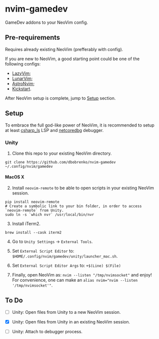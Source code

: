 # nvim-gamedev
GameDev addons to your NeoVim config.

## Pre-requirements

Requires already existing NeoVim (prefferably with config).

If you are new to NeoVim, a good starting point could be one of the following configs:
  - [LazyVim](https://github.com/LazyVim/LazyVim);
  - [LunarVim](https://github.com/LunarVim/LunarVim);
  - [AstroNvim](https://github.com/AstroNvim/AstroNvim);
  - [Kickstart](https://github.com/nvim-lua/kickstart.nvim).

After NeoVim setup is complete, jump to [Setup](##setup) section.

## Setup
To embrace the full god-like power of NeoVim, it is recommended to setup 
at least [csharp_ls](https://github.com/razzmatazz/csharp-language-server) LSP 
and [netcoredbg](https://github.com/Samsung/netcoredbg) debugger.

### Unity
1. Clone this repo to your existing NeoVim directory.
```
git clone https://github.com/dbobrenko/nvim-gamedev ~/.config/nvim/gamedev
```

#### MacOS X

2. Install `neovim-remote` to be able to open scripts in your existing NeoVim session.
```shell
pip install neovim-remote
# Create a symbolic link to your bin folder, in order to access `neovim-remote` from Unity.
sudo ln -s `which nvr` /usr/local/bin/nvr
```

3. Install iTerm2.
```shell
brew install --cask iterm2
```

4. Go to `Unity Settings` -> `External Tools`.

5. Set `External Script Editor` to: `$HOME/.config/nvim/gamedev/unity/launcher_mac.sh`.

6. Set `External Script Editor Args` to: `+$(Line) $(File)`

7. Finally, open NeoVim as: `nvim --listen "/tmp/nvimsocket"` and enjoy! 
For convenience, one can make an `alias nvim="nvim --listen '/tmp/nvimsocket'"`.

## To Do
  - [ ] Unity: Open files from Unity to a new NeoVim session.
  - [x] Unity: Open files from Unity in an existing NeoVim session.
  - [ ] Unity: Attach to debugger process.

